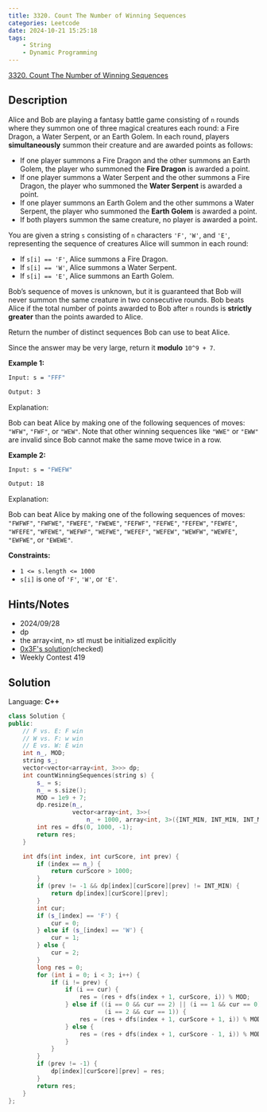 ```yaml
---
title: 3320. Count The Number of Winning Sequences
categories: Leetcode
date: 2024-10-21 15:25:18
tags:
    - String
    - Dynamic Programming
---
```


[3320. Count The Number of Winning Sequences](https://leetcode.com/problems/count-the-number-of-winning-sequences/description/)

## Description

Alice and Bob are playing a fantasy battle game consisting of `n` rounds where they summon one of three magical creatures each round: a Fire Dragon, a Water Serpent, or an Earth Golem. In each round, players **simultaneously**  summon their creature and are awarded points as follows:

- If one player summons a Fire Dragon and the other summons an Earth Golem, the player who summoned the **Fire Dragon**  is awarded a point.
- If one player summons a Water Serpent and the other summons a Fire Dragon, the player who summoned the **Water Serpent**  is awarded a point.
- If one player summons an Earth Golem and the other summons a Water Serpent, the player who summoned the **Earth Golem**  is awarded a point.
- If both players summon the same creature, no player is awarded a point.

You are given a string `s` consisting of `n` characters `'F'`, `'W'`, and `'E'`, representing the sequence of creatures Alice will summon in each round:

- If `s[i] == 'F'`, Alice summons a Fire Dragon.
- If `s[i] == 'W'`, Alice summons a Water Serpent.
- If `s[i] == 'E'`, Alice summons an Earth Golem.

Bob’s sequence of moves is unknown, but it is guaranteed that Bob will never summon the same creature in two consecutive rounds. Bob beats Alice if the total number of points awarded to Bob after `n` rounds is **strictly greater**  than the points awarded to Alice.

Return the number of distinct sequences Bob can use to beat Alice.

Since the answer may be very large, return it **modulo**  `10^9 + 7`.

**Example 1:**

```bash
Input: s = "FFF"

Output: 3
```

Explanation:

Bob can beat Alice by making one of the following sequences of moves: `"WFW"`, `"FWF"`, or `"WEW"`. Note that other winning sequences like `"WWE"` or `"EWW"` are invalid since Bob cannot make the same move twice in a row.

**Example 2:**

```bash
Input: s = "FWEFW"

Output: 18
```

Explanation:

Bob can beat Alice by making one of the following sequences of moves: `"FWFWF"`, `"FWFWE"`, `"FWEFE"`, `"FWEWE"`, `"FEFWF"`, `"FEFWE"`, `"FEFEW"`, `"FEWFE"`, `"WFEFE"`, `"WFEWE"`, `"WEFWF"`, `"WEFWE"`, `"WEFEF"`, `"WEFEW"`, `"WEWFW"`, `"WEWFE"`, `"EWFWE"`, or `"EWEWE"`.

**Constraints:**

- `1 <= s.length <= 1000`
- `s[i]` is one of `'F'`, `'W'`, or `'E'`.

## Hints/Notes

- 2024/09/28
- dp
- the array<int, n> stl must be initialized explicitly
- [0x3F's solution](https://leetcode.cn/problems/count-the-number-of-winning-sequences/solutions/2949448/jiao-ni-yi-bu-bu-si-kao-dpcong-ji-yi-hua-5tsk/)(checked)
- Weekly Contest 419

## Solution

Language: **C++**

```C++
class Solution {
public:
    // F vs. E: F win
    // W vs. F: w win
    // E vs. W: E win
    int n_, MOD;
    string s_;
    vector<vector<array<int, 3>>> dp;
    int countWinningSequences(string s) {
        s_ = s;
        n_ = s.size();
        MOD = 1e9 + 7;
        dp.resize(n_,
                  vector<array<int, 3>>(
                      n_ + 1000, array<int, 3>({INT_MIN, INT_MIN, INT_MIN})));
        int res = dfs(0, 1000, -1);
        return res;
    }

    int dfs(int index, int curScore, int prev) {
        if (index == n_) {
            return curScore > 1000;
        }
        if (prev != -1 && dp[index][curScore][prev] != INT_MIN) {
            return dp[index][curScore][prev];
        }
        int cur;
        if (s_[index] == 'F') {
            cur = 0;
        } else if (s_[index] == 'W') {
            cur = 1;
        } else {
            cur = 2;
        }
        long res = 0;
        for (int i = 0; i < 3; i++) {
            if (i != prev) {
                if (i == cur) {
                    res = (res + dfs(index + 1, curScore, i)) % MOD;
                } else if ((i == 0 && cur == 2) || (i == 1 && cur == 0) ||
                           (i == 2 && cur == 1)) {
                    res = (res + dfs(index + 1, curScore + 1, i)) % MOD;
                } else {
                    res = (res + dfs(index + 1, curScore - 1, i)) % MOD;
                }
            }
        }
        if (prev != -1) {
            dp[index][curScore][prev] = res;
        }
        return res;
    }
};
```
